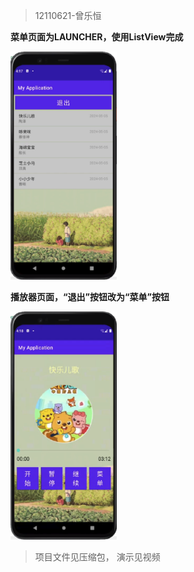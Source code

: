 >12110621-曾乐恒

**菜单页面为LAUNCHER，使用ListView完成**

<img src="Snipaste_2023-11-08_22-30-00.png" alt="drawing" width="170"/>

**播放器页面，“退出”按钮改为“菜单”按钮**

<img src="Snipaste_2023-11-08_22-30-40.png" alt="drawing" width="170"/>

> 项目文件见压缩包，
> 演示见视频